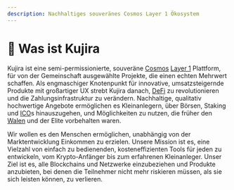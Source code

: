 ```yaml
---
description: Nachhaltiges souveränes Cosmos Layer 1 Ökosystem
---
```


# 🐋 Was ist Kujira

Kujira ist eine semi-permissionierte, souveräne [Cosmos](https://cosmos.network/) [Layer 1](https://101blockchains.com/layer-1-blockchain/) Plattform, für von der Gemeinschaft ausgewählte Projekte, die einen echten Mehrwert schaffen. Als engmaschiger Knotenpunkt für innovative, umsatzsteigernde Produkte mit großartiger UX strebt Kujira danach, [DeFi](https://www.investopedia.com/decentralized-finance-defi-5113835) zu revolutionieren und die Zahlungsinfrastruktur zu verändern. Nachhaltige, qualitativ hochwertige Angebote ermöglichen es Kleinanlegern, über Börsen, Staking und [ICO](https://www.investopedia.com/terms/i/initial-coin-offering-ico.asp)s hinauszugehen, und Möglichkeiten zu nutzen, die früher den [Walen](https://www.investopedia.com/terms/b/bitcoin-whale.asp) und der Elite vorbehalten waren.

Wir wollen es den Menschen ermöglichen, unabhängig von der Marktentwicklung Einkommen zu erzielen. Unsere Mission ist es, eine Vielzahl von einfach zu bedienenden, kosteneffizienten Tools für jeden zu entwickeln, vom Krypto-Anfänger bis zum erfahrenen Kleinanleger. Unser Ziel ist es, alle Blockchains und Netzwerke einzubeziehen und Produkte anzubieten, bei denen die Teilnehmer nicht mehr riskieren müssen, als sie sich leisten können, zu verlieren.
